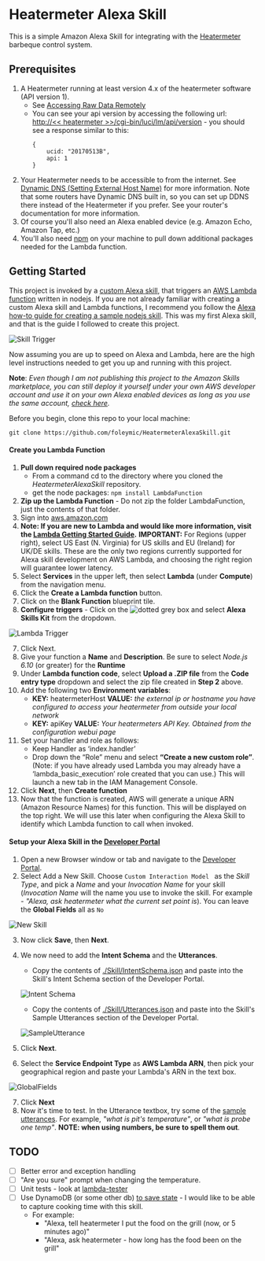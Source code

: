 # Heatermeter Alexa Skill
This is a simple Amazon Alexa Skill for integrating with the [Heatermeter](https://github.com/CapnBry/HeaterMeter/wiki) barbeque control system.

## Prerequisites ##
1. A Heatermeter running at least version 4.x of the heatermeter software (API version 1).  
    - See [Accessing Raw Data Remotely](https://github.com/CapnBry/HeaterMeter/wiki/Accessing-Raw-Data-Remotely)
    - You can see your api version by accessing the following url: [http://<< heatermeter >>/cgi-bin/luci/lm/api/version](http://<heatermeter>/cgi-bin/luci/lm/api/version) - you should see a response similar to this:
        ```
        {
            ucid: "20170513B",
            api: 1
        }
        ```
2. Your Heatermeter needs to be accessible to from the internet.  See [Dynamic DNS (Setting External Host Name)](https://github.com/CapnBry/HeaterMeter/wiki/Dynamic-DNS-(Setting-External-Host-Name)) for more information.  Note that some routers have Dynamic DNS built in, so you can set up DDNS there instead of the Heatermeter if you prefer.  See your router's documentation for more information.
3. Of course you'll also need an Alexa enabled device (e.g. Amazon Echo, Amazon Tap, etc.)
4. You'll also need [npm](https://www.google.com/url?sa=t&rct=j&q=&esrc=s&source=web&cd=1&cad=rja&uact=8&ved=0ahUKEwiy0NC-iPDUAhUFySYKHYAlDagQFggoMAA&url=https%3A%2F%2Fwww.npmjs.com%2F&usg=AFQjCNHcRudvKKNX4eMuQBtERCMyaPp85w) on your machine to pull down additional packages needed for the Lambda function. 

## Getting Started ##
This project is invoked by a [custom Alexa skill](https://developer.amazon.com/alexa), that triggers an [AWS Lambda function](https://aws.amazon.com/lambda/?sc_channel=PS&sc_campaign=acquisition_US&sc_publisher=google&sc_medium=lambda_b&sc_content=lambda_e&sc_detail=aws%20lambda&sc_category=lambda&sc_segment=186623768554&sc_matchtype=e&sc_country=US&s_kwcid=AL!4422!3!186623768554!e!!g!!aws%20lambda&ef_id=VhfpXwAABGB13egb:20170704155400:s) written in nodejs.  If you are not already familiar with creating a custom Alexa skill and Lambda functions, I recommend you follow the [Alexa how-to guide for creating a sample nodejs skill](https://github.com/alexa/skill-sample-nodejs-howto).  This was my first Alexa skill, and that is the guide I followed to create this project.

![Skill Trigger](./Docs/images/Alexa-Lambda%20Trigger.png)

Now assuming you are up to speed on Alexa and Lambda, here are the high level instructions needed to get you up and running with this project.

**Note**: *Even though I am not publishing this project to the Amazon Skills marketplace, you can still deploy it yourself under your own AWS developer account and use it on your own Alexa enabled devices as long as you use the same account, [check here](https://developer.amazon.com/public/solutions/alexa/alexa-skills-kit/docs/testing-an-alexa-skill).*

Before you begin, clone this repo to your local machine: 

    git clone https://github.com/foleymic/HeatermeterAlexaSkill.git


#### Create you Lambda Function ####
1. **Pull down required node packages**
    - From a command cd to the directory where you cloned the *HeatermeterAlexaSkill* repository.
    - get the node packages:
        `npm install LambdaFunction`
2. **Zip up the Lambda Function**  - Do not zip the folder LambdaFunction, just the contents of that folder. 
1. Sign into [aws.amazon.com](aws.amazon.com)
2. **Note: If you are new to Lambda and would like more information, visit the [Lambda Getting Started Guide](https://docs.aws.amazon.com/lambda/latest/dg/getting-started.html).**  **IMPORTANT:** For Regions (upper right), select US East (N. Virginia) for US skills and EU (Ireland) for UK/DE skills. These are the only two regions currently supported for Alexa skill development on AWS Lambda, and choosing the right region will guarantee lower latency.
3. Select **Services** in the upper left, then select **Lambda** (under **Compute**) from the navigation menu.
4. Click the **Create a Lambda function** button.
5. Click on the **Blank Function** blueprint tile.
6. **Configure triggers**  - Click on the ![dotted grey box](./Docs/images/dottedGreyBox.png) and select **Alexa Skills Kit** from the dropdown.

![Lambda Trigger](./Docs/images/LambdaTrigger.png)

7. Click Next.
8. Give your function a **Name** and **Description**.  Be sure to select *Node.js 6.10* (or greater) for the **Runtime**
9. Under **Lambda function code**, select **Upload a .ZIP file** from the **Code entry type** dropdown and select the zip file created in **Step 2** above.
10. Add the following two **Environment variables**:
    - **KEY:** heatermeterHost  **VALUE:** *the external ip or hostname you have configured to access your heatermeter from outside your local network*
    - **KEY:** apiKey   **VALUE:** *Your heatermeters API Key.  Obtained from the configuration webui page*
11. Set your handler and role as follows:
    - Keep Handler as ‘index.handler’
    - Drop down the “Role” menu and select **“Create a new custom role”**. (Note: if you have already used Lambda you may already have a ‘lambda_basic_execution’ role created that you can use.) This will launch a new tab in the IAM Management Console.
12. Click **Next**, then **Create function**
13. Now that the function is created, AWS will generate a unique ARN (Amazon Resource Names) for this function.  This will be displayed on the top right.  We will use this later when configuring the Alexa Skill to identify which Lambda function to call when invoked.



#### Setup your Alexa Skill in the [Developer Portal](https://developer.amazon.com/) ####
1. Open a new Browser window or tab and navigate to the [Developer Portal](https://developer.amazon.com/).
2. Select Add a New Skill.  Choose `Custom Interaction Model ` as the *Skill Type*, and pick a *Name* and your *Invocation Name* for your skill (*Invocation Name* will the name you use to invoke the skill.  For example - *"Alexa, ask heatermeter what the current set point is*).  You can leave the **Global Fields** all as `No` 

![New Skill](./Docs/images/create%20new%20skill.png)

3. Now click **Save**, then **Next**.
4. We now need to add the **Intent Schema** and the **Utterances**.
    - Copy the contents of [./Skill/IntentSchema.json](./Skill/IntentSchema.json) and paste into the Skill's Intent Schema section of the Developer Portal.

    ![Intent Schema](./Docs/images/IntentSchema.png)
    - Copy the contents of [./Skill/Utterances.json](./Skill/Utterances.json) and paste into the Skill's Sample Utterances section of the Developer Portal.

    ![SampleUtterance](./Docs/images/SampleUtterances.png)
5. Click **Next**.
6. Select the **Service Endpoint Type** as **AWS Lambda ARN**, then pick your geographical region and paste your Lambda's ARN in the text box.

![GlobalFields](./Docs/images/Skill-GlobalFields.png)

7. Click **Next**
8. Now it's time to test.  In the Utterance textbox, try some of the [sample utterances](./Skill/Utterances.json).  For example, *"what is pit's temperature"*, or *"what is probe one temp"*.   **NOTE: when using numbers, be sure to spell them out**.

## TODO ##
- [ ] Better error and exception handling
- [ ] "Are you sure" prompt when changing the temperature.
- [ ] Unit tests - look at [lambda-tester](https://www.linkedin.com/pulse/unit-testing-aws-lambda-functions-nodejs-richard-hyatt)
- [ ] Use DynamoDB (or some other db) [to save state](https://github.com/alexa/alexa-skills-kit-sdk-for-nodejs#persisting-skill-attributes-through-dynamodb) - I would like to be able to capture cooking time with this skill.  
    - For example: 
        - "Alexa, tell heatermeter I put the food on the grill (now, or 5 minutes ago)"
        - "Alexa, ask heatermeter - how long has the food been on the grill"

